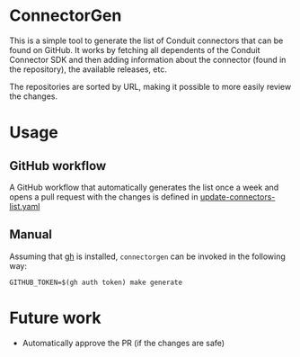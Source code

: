 # ConnectorGen

This is a simple tool to generate the list of Conduit connectors that can be
found on GitHub. It works by fetching all dependents of the Conduit Connector
SDK and then adding information about the connector (found in the repository),
the available releases, etc.

The repositories are sorted by URL, making it possible to more easily review the
changes.

# Usage

## GitHub workflow

A GitHub workflow that automatically generates the list once a week and opens a
pull request with the changes is defined
in [update-connectors-list.yaml](/.github/workflows/update-connectors-list.yaml)

## Manual

Assuming that [gh](https://cli.github.com/) is installed, `connectorgen` can be invoked in the following
way:

```shell
GITHUB_TOKEN=$(gh auth token) make generate 
```

# Future work

* Automatically approve the PR (if the changes are safe)
